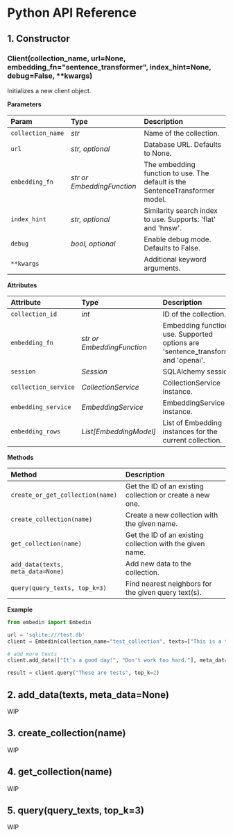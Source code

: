 # Python API Reference

## 1. Constructor

### Client(collection_name, url=None, embedding_fn="sentence_transformer", index_hint=None, debug=False, **kwargs)

Initializes a new client object.

__Parameters__

| Param              | Type                          | Description                                                                 |
|:-------------------|:------------------------------|:----------------------------------------------------------------------------|
| `collection_name`  | _str_                         | Name of the collection.                                                     |
| `url`              | _str, optional_               | Database URL. Defaults to None.                                              |
| `embedding_fn`     | _str or EmbeddingFunction_    | The embedding function to use. The default is the SentenceTransformer model. |
| `index_hint`       | _str, optional_               | Similarity search index to use. Supports: 'flat' and 'hnsw'.                |
| `debug`            | _bool, optional_              | Enable debug mode. Defaults to False.                                        |
| `**kwargs`         |                               | Additional keyword arguments.                                               |

__Attributes__

| Attribute              | Type                         | Description                                                                 |
|:-----------------------|:-----------------------------|:----------------------------------------------------------------------------|
| `collection_id`        | _int_                        | ID of the collection.                                                        |
| `embedding_fn`         | _str or EmbeddingFunction_    | Embedding function to use. Supported options are 'sentence_transformer' and 'openai'. |
| `session`              | _Session_                    | SQLAlchemy session.                                                          |
| `collection_service`   | _CollectionService_          | CollectionService instance.                                                  |
| `embedding_service`    | _EmbeddingService_           | EmbeddingService instance.                                                   |
| `embedding_rows`       | _List[EmbeddingModel]_       | List of Embedding instances for the current collection.                      |

__Methods__

| Method                  | Description                                                                 |
|:------------------------|:----------------------------------------------------------------------------|
| `create_or_get_collection(name)` | Get the ID of an existing collection or create a new one.              |
| `create_collection(name)`        | Create a new collection with the given name.                           |
| `get_collection(name)`           | Get the ID of an existing collection with the given name.              |
| `add_data(texts, meta_data=None)` | Add new data to the collection.                                        |
| `query(query_texts, top_k=3)`     | Find nearest neighbors for the given query text(s).                     |

__Example__

```py
from embedin import Embedin

url = 'sqlite:///test.db'
client = Embedin(collection_name="test_collection", texts=["This is a test", "Hello world!"], url=url)

# add more texts
client.add_data(["It's a good day!", "Don't work too hard."], meta_data=[{"source": "abc"}, {"source": "efg"}])

result = client.query("These are tests", top_k=2)
```

## 2. add_data(texts, meta_data=None)
WIP

## 3. create_collection(name)
WIP

## 4. get_collection(name)
WIP

## 5. query(query_texts, top_k=3)
WIP

